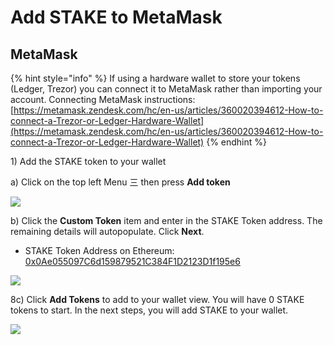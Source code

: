 # Add STAKE to MetaMask

## MetaMask

{% hint style="info" %}
If using a hardware wallet to store your tokens \(Ledger, Trezor\) you can connect it to MetaMask rather than importing your account.  Connecting MetaMask instructions: [https://metamask.zendesk.com/hc/en-us/articles/360020394612-How-to-connect-a-Trezor-or-Ledger-Hardware-Wallet](https://metamask.zendesk.com/hc/en-us/articles/360020394612-How-to-connect-a-Trezor-or-Ledger-Hardware-Wallet)
{% endhint %}

1\) Add the STAKE token to your wallet

a\) Click on the top left Menu 三  then press **Add token**

![](../../../.gitbook/assets/mm1%20%281%29.png)

b\)  Click the  **Custom Token** item and enter in the STAKE Token address. The remaining details will autopopulate. Click **Next**.  

* STAKE Token Address on Ethereum: [0x0Ae055097C6d159879521C384F1D2123D1f195e6](https://etherscan.io/token/0x0Ae055097C6d159879521C384F1D2123D1f195e6)

![](../../../.gitbook/assets/mm2.png)

8c\) Click **Add Tokens** to add to your wallet view. You will have 0 STAKE tokens to start. In the next steps, you will add STAKE to your wallet.

![](../../../.gitbook/assets/mm3.png)

